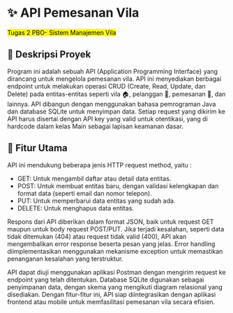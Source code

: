 # **✨ API Pemesanan Vila**  
<mark>Tugas 2 PBO- Sistem Manajemen Vila</mark> 

## **📌 Deskripsi Proyek** 
Program ini adalah sebuah API (Application Programming  Interface) yang dirancang untuk mengelola pemesanan vila. API ini menyediakan berbagai endpoint untuk melakukan operasi CRUD (Create, Read, Update, dan Delete) pada entitas-entitas seperti vila 🏠, pelanggan 👥, pemesanan 📅, dan lainnya. API dibangun dengan menggunakan bahasa pemrograman Java dan database SQLite untuk menyimpan data. Setiap request yang dikirim ke API harus disertai dengan API key yang valid untuk otentikasi, yang di hardcode dalam kelas Main sebagai lapisan keamanan dasar.

## **🔧 Fitur Utama**  
API ini mendukung beberapa jenis HTTP request method, yaitu :
* GET: Untuk mengambil daftar atau detail data entitas.
* POST: Untuk membuat entitas baru, dengan validasi kelengkapan dan format data (seperti email dan nomor telepon).
* PUT: Untuk memperbarui data entitas yang sudah ada.
* DELETE: Untuk menghapus data entitas.

Respons dari API diberikan dalam format JSON, baik untuk request GET maupun untuk body request POST/PUT. Jika terjadi kesalahan, seperti data tidak ditemukan (404) atau request tidak valid (400), API akan mengembalikan error response beserta pesan yang jelas. Error handling diimplementasikan menggunakan mekanisme exception untuk memastikan penanganan kesalahan yang terstruktur.

API dapat diuji menggunakan aplikasi Postman dengan mengirim request ke endpoint yang telah ditentukan. Database SQLite digunakan sebagai penyimpanan data, dengan skema yang mengikuti diagram relasional yang disediakan. Dengan fitur-fitur ini, API siap diintegrasikan dengan aplikasi frontend atau mobile untuk memfasilitasi pemesanan vila secara efisien.
